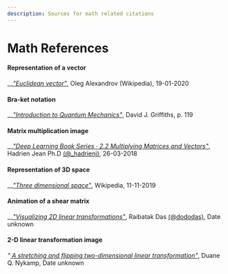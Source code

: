```yaml
---
description: Sources for math related citations
---
```


# Math References

#### Representation of a vector

\_\_[_"Euclidean vector"_](https://commons.wikimedia.org/w/index.php?curid=2079346), Oleg Alexandrov \(Wikipedia\), 19-01-2020

#### Bra-ket notation

\_\_[_"Introduction to Quantum Mechanics"_](https://www.amazon.ca/Introduction-Quantum-Mechanics-David-Griffiths/dp/0131118927), David J. Griffiths, p. 119

#### Matrix multiplication image

\_\_[_"Deep Learning Book Series · 2.2 Multiplying Matrices and Vectors"_](https://hadrienj.github.io/posts/Deep-Learning-Book-Series-2.2-Multiplying-Matrices-and-Vectors/), Hadrien Jean Ph.D [\(@\_hadrienj\)](https://twitter.com/_hadrienj), 26-03-2018

#### Representation of 3D space

\_\_[_"Three dimensional space"_](https://commons.wikimedia.org/w/index.php?curid=576104), Wikipedia, 11-11-2019

#### Animation of a shear matrix

\_\_[_"Visualizing 2D linear transformations"_](https://dododas.github.io/linear-algebra-with-python/posts/16-12-29-2d-transformations.html), Raibatak Das [\(@dododas\)](https://github.com/dododas), Date unknown

#### 2-D linear transformation image

_"_[ _A stretching and flipping two-dimensional linear transformation"_](https://mathinsight.org/image/linear_transformation_2d_m1_m1_1_3),  Duane Q. Nykamp, Date unknown

